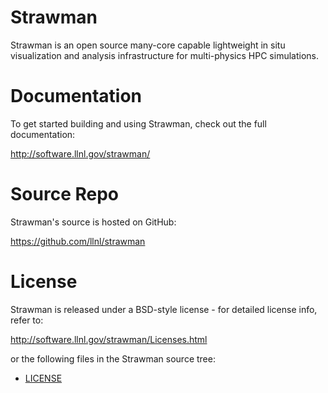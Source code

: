 
Strawman
===========

Strawman is an open source many-core capable lightweight in situ visualization and analysis infrastructure for multi-physics HPC simulations.

Documentation
=================

To get started building and using Strawman, check out the full documentation:

http://software.llnl.gov/strawman/


Source Repo
=================

Strawman's source is hosted on GitHub:

https://github.com/llnl/strawman


License
===========

Strawman is released under a BSD-style license - for detailed license info, refer to:

http://software.llnl.gov/strawman/Licenses.html

or the following files in the Strawman source tree:
- [LICENSE](/LICENSE)
